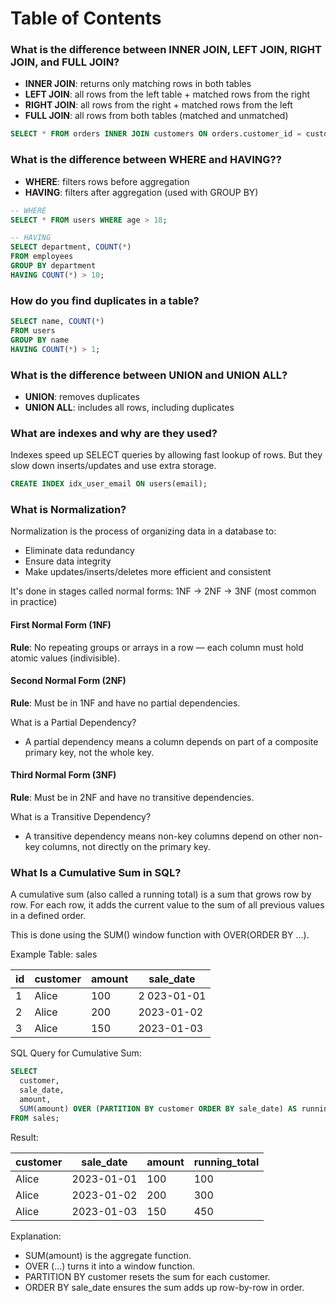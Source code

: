 # Table of Contents

### What is the difference between INNER JOIN, LEFT JOIN, RIGHT JOIN, and FULL JOIN? <a name="join"></a>

- **INNER JOIN**: returns only matching rows in both tables
- **LEFT JOIN**: all rows from the left table + matched rows from the right
- **RIGHT JOIN**: all rows from the right + matched rows from the left
- **FULL JOIN**: all rows from both tables (matched and unmatched)

```sql
SELECT * FROM orders INNER JOIN customers ON orders.customer_id = customers.id;
```

### What is the difference between WHERE and HAVING?? <a name="where_having"></a>

- **WHERE**: filters rows before aggregation
- **HAVING**: filters after aggregation (used with GROUP BY)

```sql
-- WHERE
SELECT * FROM users WHERE age > 18;

-- HAVING
SELECT department, COUNT(*) 
FROM employees 
GROUP BY department 
HAVING COUNT(*) > 10;
```
### How do you find duplicates in a table? <a name="duplicates"></a>

```sql
SELECT name, COUNT(*) 
FROM users 
GROUP BY name 
HAVING COUNT(*) > 1;
```

### What is the difference between UNION and UNION ALL? <a name="union_vs_union_all"></a>

- **UNION**: removes duplicates
- **UNION ALL**: includes all rows, including duplicates

### What are indexes and why are they used? <a name="index"></a>

Indexes speed up SELECT queries by allowing fast lookup of rows. But they slow down inserts/updates and use extra storage.

```sql
CREATE INDEX idx_user_email ON users(email);
```

### What is Normalization? <a name="normalization"></a>

Normalization is the process of organizing data in a database to:
- Eliminate data redundancy
- Ensure data integrity
- Make updates/inserts/deletes more efficient and consistent

It's done in stages called normal forms: 1NF → 2NF → 3NF (most common in practice)

#### First Normal Form (1NF)
**Rule**: No repeating groups or arrays in a row — each column must hold atomic values (indivisible).
#### Second Normal Form (2NF)
**Rule**: Must be in 1NF and have no partial dependencies.

What is a Partial Dependency?
- A partial dependency means a column depends on part of a composite primary key, not the whole key.
#### Third Normal Form (3NF) <a name="2NF"></a>
**Rule**: Must be in 2NF and have no transitive dependencies.

What is a Transitive Dependency?
- A transitive dependency means non-key columns depend on other non-key columns, not directly on the primary key.

### What Is a Cumulative Sum in SQL? <a name="cumulativesum"></a>

A cumulative sum (also called a running total) is a sum that grows row by row. For each row, it adds the current value to the sum of all previous values in a defined order.

This is done using the SUM() window function with OVER(ORDER BY ...).

Example Table: sales

| id| customer | amount | sale_date  |
|---|----------|--------|------------|
|1	 | Alice    | 100    | 2 023-01-01|
|2	 | Alice    | 200    | 2023-01-02 |
|3	 | Alice    | 150    | 2023-01-03 |

SQL Query for Cumulative Sum:

```sql
SELECT
  customer,
  sale_date,
  amount,
  SUM(amount) OVER (PARTITION BY customer ORDER BY sale_date) AS running_total
FROM sales;
```
Result:

| customer | sale_date  | amount | running_total  |
|----------|------------|--------|----------------|
| Alice    | 2023-01-01 | 100    | 100            |
| Alice    | 2023-01-02 | 200    | 300            |
| Alice    | 2023-01-03 | 150    | 450            |

Explanation:

- SUM(amount) is the aggregate function.
- OVER (...) turns it into a window function.
- PARTITION BY customer resets the sum for each customer. 
- ORDER BY sale_date ensures the sum adds up row-by-row in order.
